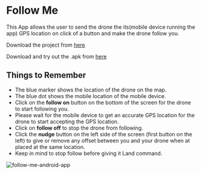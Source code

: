 # Follow Me
This App allows the user to send the drone the its(mobile device running the app) GPS location on click of a button and make the drone follow you. 

Download the project from [here](https://minhaskamal.github.io/DownGit/#/home?url=https://github.com/flytbase/flytsamples/tree/master/Mobile-Apps/Java-Apps/Flyt-Follow-Me)

Download and try out the .apk from [here](https://flyt.blob.core.windows.net/flytos/downloads/apk/com.example.god.flyt_follow_me.apk)

## Things to Remember

* The blue marker shows the location of the drone on the map.
* The blue dot shows the mobile location of the mobile device.
* Click on the **follow on** button on the bottom of the screen for the drone to start following you.
* Please wait for the mobile device to get an accurate GPS location for the drone to start accepting the GPS location.
* Click on **follow off** to stop the drone from following.
* Click the **nudge** button on the left side of the screen (first button on the left) to give or remove any offset between you and your drone when at placed at the same location.
* Keep in mind to stop follow before giving it Land command.

![follow-me-android-app](https://cloud.githubusercontent.com/assets/6880872/24404285/752ef950-13de-11e7-9e88-4bc719788aa5.png)

